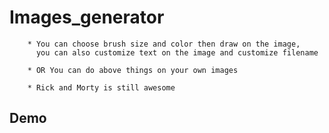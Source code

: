# Images_generator

        * You can choose brush size and color then draw on the image, 
          you can also customize text on the image and customize filename

        * OR You can do above things on your own images 

        * Rick and Morty is still awesome
    
## Demo